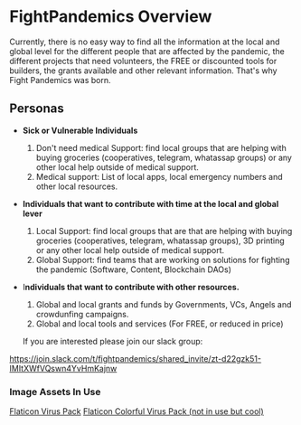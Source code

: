 #  FightPandemics Overview

Currently, there is no easy way to find all the information at the local and global level for the different people that are affected by the pandemic, the different projects that need volunteers, the FREE or discounted tools for builders, the grants available and other relevant information. That's why Fight Pandemics was born.

## **Personas**

- **Sick or Vulnerable Individuals**
    1. Don't need medical Support: find local groups that are helping with buying groceries (cooperatives, telegram, whatassap groups) or any other local help outside of medical support.
    2. Medical support: List of local apps, local emergency numbers and other local resources.
- **Individuals that want to contribute with time at the local and global lever**
    1. Local Support: find local groups that are that are helping with buying groceries (cooperatives, telegram, whatassap groups), 3D printing or any other local help outside of medical support.
    2. Global Support: find teams that are working on solutions for fighting the pandemic (Software, Content, Blockchain DAOs)
- I**ndividuals that want to contribute with other resources.**
    1. Global and local grants and funds by Governments, VCs, Angels and crowdunfing campaigns.
    2. Global and local tools and services (For FREE, or reduced in price)
    
    If you are interested please join our slack group:

https://join.slack.com/t/fightpandemics/shared_invite/zt-d22gzk51-IMItXWfVQswn4YvHmKajnw


### Image Assets In Use
[Flaticon Virus Pack](https://www.flaticon.com/packs/virus-transmission-30)
[Flaticon Colorful Virus Pack (not in use but cool)](https://www.flaticon.com/packs/coronavirus-10)